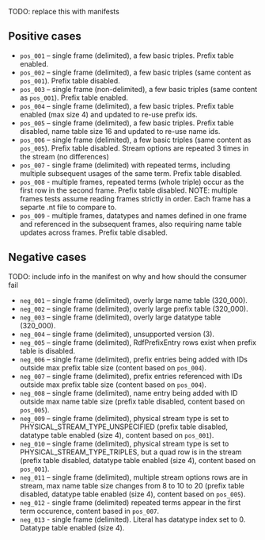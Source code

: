 TODO: replace this with manifests

## Positive cases

- `pos_001` – single frame (delimited), a few basic triples. Prefix table enabled.
- `pos_002` – single frame (delimited), a few basic triples (same content as `pos_001`). Prefix table disabled.
- `pos_003` – single frame (non-delimited), a few basic triples (same content as `pos_001`). Prefix table enabled.
- `pos_004` – single frame (delimited), a few basic triples. Prefix table enabled (max size 4) and updated to re-use prefix ids.
- `pos_005` – single frame (delimited), a few basic triples. Prefix table disabled, name table size 16 and updated to re-use name ids.
- `pos_006` – single frame (delimited), a few basic triples (same content as `pos_005`). Prefix table disabled. Stream options are repeated 3 times in the stream (no differences)
- `pos_007` - single frame (delimited) with repeated terms, including multiple subsequent usages of the same term. Prefix table disabled.
- `pos_008` - multiple frames, repeated terms (whole triple) occur as the first row in the second frame. Prefix table disabled. NOTE: multiple frames tests assume reading frames strictly in order. Each frame has a separte .nt file to compare to.
- `pos_009` - multiple frames, datatypes and names defined in one frame and referenced in the subsequent frames, also requiring name table updates across frames. Prefix table disabled.

## Negative cases

TODO: include info in the manifest on why and how should the consumer fail

- `neg_001` – single frame (delimited), overly large name table (320_000).
- `neg_002` – single frame (delimited), overly large prefix table (320_000).
- `neg_003` – single frame (delimited), overly large datatype table (320_000).
- `neg_004` – single frame (delimited), unsupported version (3).
- `neg_005` – single frame (delimited), RdfPrefixEntry rows exist when prefix table is disabled.
- `neg_006` – single frame (delimited), prefix entries being added with IDs outside max prefix table size (content based on `pos_004`). 
- `neg_007` – single frame (delimited), prefix entries referenced with IDs outside max prefix table size (content based on `pos_004`). 
- `neg_008` – single frame (delimited), name entry being added with ID outside max name table size (prefix table disabled, content based on `pos_005`).
- `neg_009` – single frame (delimited), physical stream type is set to PHYSICAL_STREAM_TYPE_UNSPECIFIED (prefix table disabled, datatype table enabled (size 4), content based on `pos_001`).
- `neg_010` – single frame (delimited), physical stream type is set to PHYSICAL_STREAM_TYPE_TRIPLES, but a quad row is in the stream (prefix table disabled, datatype table enabled (size 4), content based on `pos_001`).
- `neg_011` – single frame (delimited), multiple stream options rows are in stream, max name table size changes from 8 to 10 to 20 (prefix table disabled, datatype table enabled (size 4), content based on `pos_005`).
- `neg_012` - single frame (delimited) repeated terms appear in the first term occurence, content based in `pos_007`.
- `neg_013` - single frame (delimited). Literal has datatype index set to 0. Datatype table enabled (size 4). 